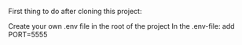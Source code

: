 

First thing to do after cloning this project:

Create your own .env file in the root of the project
In the .env-file: add PORT=5555
